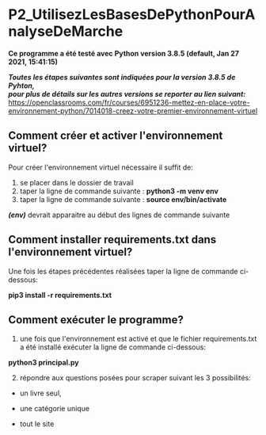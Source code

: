 # P2_UtilisezLesBasesDePythonPourAnalyseDeMarche

**Ce programme a été testé avec Python version 3.8.5 (default, Jan 27 2021, 15:41:15)**   

***Toutes les étapes suivantes sont indiquées pour la version 3.8.5 de Pyhton,***  
***pour plus de détails sur les autres versions se reporter au lien suivant:***    
https://openclassrooms.com/fr/courses/6951236-mettez-en-place-votre-environnement-python/7014018-creez-votre-premier-environnement-virtuel     

## Comment créer et activer l'environnement virtuel?  

Pour créer l'environnement virtuel nécessaire il suffit de:   
1. se placer dans le dossier de travail
2. taper la ligne de commande suivante : **python3 -m venv env**
3. taper la ligne de commande suivante : **source env/bin/activate**

***(env)*** devrait apparaitre au début des lignes de commande suivante   
   
## Comment installer requirements.txt dans l'environnement virtuel?
Une fois les étapes précédentes réalisées taper la ligne de commande ci-dessous:   

**pip3 install -r requirements.txt**

## Comment exécuter le programme?

1. une fois que l'environnement est activé et que le fichier requirements.txt a été installé exécuter la ligne de commande ci-dessous:   

**python3 principal.py**   

2. répondre aux questions posées pour scraper suivant les 3 possibilités:   

- un livre seul,   

- une catégorie unique  

- tout le site
